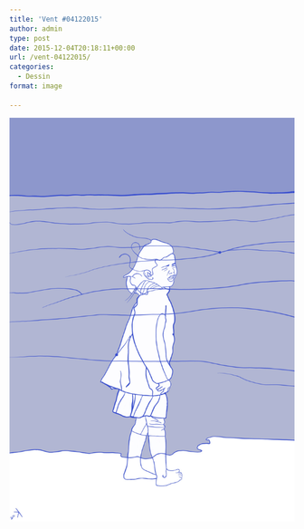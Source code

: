 ```yaml
---
title: 'Vent #04122015'
author: admin
type: post
date: 2015-12-04T20:18:11+00:00
url: /vent-04122015/
categories:
  - Dessin
format: image

---
```

![Vent #04122015](./IMG_0211.jpg)